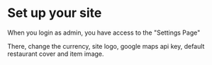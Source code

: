 # Set up your site

When you login as admin, you have access to the "Settings Page"

There, change the currency, site logo, google maps api key,  default restaurant cover and item image. 



